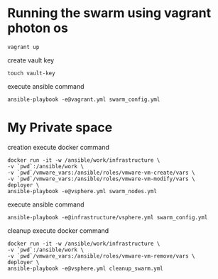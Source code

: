 Running the swarm using vagrant photon os
===
```shell
vagrant up
```

create vault key
```shell
touch vault-key
```

execute ansible command
```shell
ansible-playbook -e@vagrant.yml swarm_config.yml
```

My Private space
====
creation
execute docker command

```shell
docker run -it -w /ansible/work/infrastructure \
-v `pwd`:/ansible/work \
-v `pwd`/vmware_vars:/ansible/roles/vmware-vm-create/vars \
-v `pwd`/vmware_vars:/ansible/roles/vmware-vm-modify/vars \
deployer \
ansible-playbook -e@vsphere.yml swarm_nodes.yml
```

execute ansible command
```shell
ansible-playbook -e@infrastructure/vsphere.yml swarm_config.yml
```

cleanup
execute docker command

```shell
docker run -it -w /ansible/work/infrastructure \
-v `pwd`:/ansible/work \
-v `pwd`/vmware_vars:/ansible/roles/vmware-vm-remove/vars \
deployer \
ansible-playbook -e@vsphere.yml cleanup_swarm.yml
```
